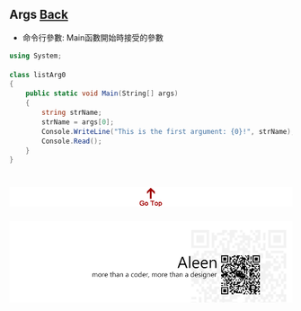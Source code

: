 ## Args [Back](./../../C%23/C%23%20Menu.md)

- 命令行參數: Main函數開始時接受的參數

```C#
using System;

class listArg0
{
	public static void Main(String[] args)
	{
		string strName;  
		strName = args[0]; 
		Console.WriteLine("This is the first argument: {0}!", strName);  
		Console.Read();
	}
}

```
<a href="#" style="left:200px;"><img src="./../../../pic/gotop.png"></a>
=====
<a href="http://aleen42.github.io/" target="_blank" ><img src="./../../../pic/tail.gif"></a>
